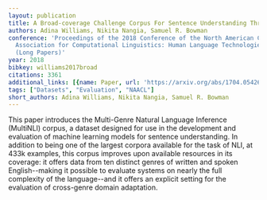 ```yaml
---
layout: publication
title: A Broad-coverage Challenge Corpus For Sentence Understanding Through Inference
authors: Adina Williams, Nikita Nangia, Samuel R. Bowman
conference: 'Proceedings of the 2018 Conference of the North American Chapter of the
  Association for Computational Linguistics: Human Language Technologies, Volume 1
  (Long Papers)'
year: 2018
bibkey: williams2017broad
citations: 3361
additional_links: [{name: Paper, url: 'https://arxiv.org/abs/1704.05426'}]
tags: ["Datasets", "Evaluation", "NAACL"]
short_authors: Adina Williams, Nikita Nangia, Samuel R. Bowman
---
```

This paper introduces the Multi-Genre Natural Language Inference (MultiNLI)
corpus, a dataset designed for use in the development and evaluation of machine
learning models for sentence understanding. In addition to being one of the
largest corpora available for the task of NLI, at 433k examples, this corpus
improves upon available resources in its coverage: it offers data from ten
distinct genres of written and spoken English--making it possible to evaluate
systems on nearly the full complexity of the language--and it offers an
explicit setting for the evaluation of cross-genre domain adaptation.
